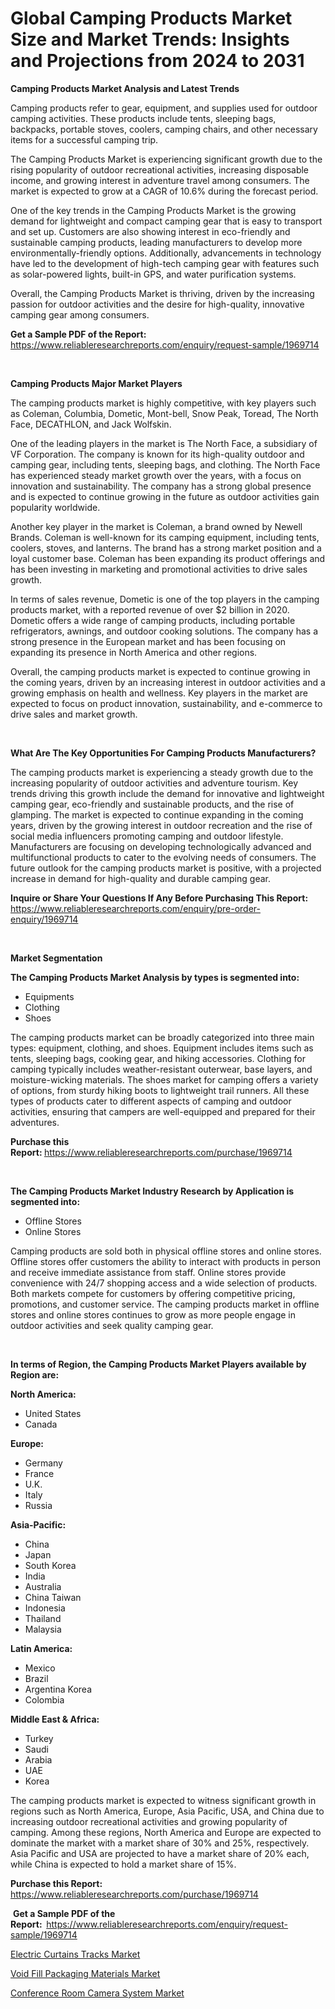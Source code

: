 <p><h1>Global Camping Products Market Size and Market Trends: Insights and Projections from 2024 to 2031</h1></p><p><strong>Camping Products Market Analysis and Latest Trends</strong></p>
<p><p>Camping products refer to gear, equipment, and supplies used for outdoor camping activities. These products include tents, sleeping bags, backpacks, portable stoves, coolers, camping chairs, and other necessary items for a successful camping trip.</p><p>The Camping Products Market is experiencing significant growth due to the rising popularity of outdoor recreational activities, increasing disposable income, and growing interest in adventure travel among consumers. The market is expected to grow at a CAGR of 10.6% during the forecast period. </p><p>One of the key trends in the Camping Products Market is the growing demand for lightweight and compact camping gear that is easy to transport and set up. Customers are also showing interest in eco-friendly and sustainable camping products, leading manufacturers to develop more environmentally-friendly options. Additionally, advancements in technology have led to the development of high-tech camping gear with features such as solar-powered lights, built-in GPS, and water purification systems.</p><p>Overall, the Camping Products Market is thriving, driven by the increasing passion for outdoor activities and the desire for high-quality, innovative camping gear among consumers.</p></p>
<p><strong>Get a Sample PDF of the Report:&nbsp;</strong> <a href="https://www.reliableresearchreports.com/enquiry/request-sample/1969714">https://www.reliableresearchreports.com/enquiry/request-sample/1969714</a></p>
<p>&nbsp;</p>
<p><strong>Camping Products Major Market Players</strong></p>
<p><p>The camping products market is highly competitive, with key players such as Coleman, Columbia, Dometic, Mont-bell, Snow Peak, Toread, The North Face, DECATHLON, and Jack Wolfskin. </p><p>One of the leading players in the market is The North Face, a subsidiary of VF Corporation. The company is known for its high-quality outdoor and camping gear, including tents, sleeping bags, and clothing. The North Face has experienced steady market growth over the years, with a focus on innovation and sustainability. The company has a strong global presence and is expected to continue growing in the future as outdoor activities gain popularity worldwide.</p><p>Another key player in the market is Coleman, a brand owned by Newell Brands. Coleman is well-known for its camping equipment, including tents, coolers, stoves, and lanterns. The brand has a strong market position and a loyal customer base. Coleman has been expanding its product offerings and has been investing in marketing and promotional activities to drive sales growth.</p><p>In terms of sales revenue, Dometic is one of the top players in the camping products market, with a reported revenue of over $2 billion in 2020. Dometic offers a wide range of camping products, including portable refrigerators, awnings, and outdoor cooking solutions. The company has a strong presence in the European market and has been focusing on expanding its presence in North America and other regions.</p><p>Overall, the camping products market is expected to continue growing in the coming years, driven by an increasing interest in outdoor activities and a growing emphasis on health and wellness. Key players in the market are expected to focus on product innovation, sustainability, and e-commerce to drive sales and market growth.</p></p>
<p>&nbsp;</p>
<p><strong>What Are The Key Opportunities For Camping Products Manufacturers?</strong></p>
<p><p>The camping products market is experiencing a steady growth due to the increasing popularity of outdoor activities and adventure tourism. Key trends driving this growth include the demand for innovative and lightweight camping gear, eco-friendly and sustainable products, and the rise of glamping. The market is expected to continue expanding in the coming years, driven by the growing interest in outdoor recreation and the rise of social media influencers promoting camping and outdoor lifestyle. Manufacturers are focusing on developing technologically advanced and multifunctional products to cater to the evolving needs of consumers. The future outlook for the camping products market is positive, with a projected increase in demand for high-quality and durable camping gear.</p></p>
<p><strong>Inquire or Share Your Questions If Any Before Purchasing This Report:</strong> <a href="https://www.reliableresearchreports.com/enquiry/pre-order-enquiry/1969714">https://www.reliableresearchreports.com/enquiry/pre-order-enquiry/1969714</a></p>
<p>&nbsp;</p>
<p><strong>Market Segmentation</strong></p>
<p><strong>The Camping Products Market Analysis by types is segmented into:</strong></p>
<p><ul><li>Equipments</li><li>Clothing</li><li>Shoes</li></ul></p>
<p><p>The camping products market can be broadly categorized into three main types: equipment, clothing, and shoes. Equipment includes items such as tents, sleeping bags, cooking gear, and hiking accessories. Clothing for camping typically includes weather-resistant outerwear, base layers, and moisture-wicking materials. The shoes market for camping offers a variety of options, from sturdy hiking boots to lightweight trail runners. All these types of products cater to different aspects of camping and outdoor activities, ensuring that campers are well-equipped and prepared for their adventures.</p></p>
<p><strong>Purchase this Report:&nbsp;</strong><a href="https://www.reliableresearchreports.com/purchase/1969714">https://www.reliableresearchreports.com/purchase/1969714</a></p>
<p>&nbsp;</p>
<p><strong>The Camping Products Market Industry Research by Application is segmented into:</strong></p>
<p><ul><li>Offline Stores</li><li>Online Stores</li></ul></p>
<p><p>Camping products are sold both in physical offline stores and online stores. Offline stores offer customers the ability to interact with products in person and receive immediate assistance from staff. Online stores provide convenience with 24/7 shopping access and a wide selection of products. Both markets compete for customers by offering competitive pricing, promotions, and customer service. The camping products market in offline stores and online stores continues to grow as more people engage in outdoor activities and seek quality camping gear.</p></p>
<p>&nbsp;</p>
<p><strong>In terms of Region, the Camping Products Market Players available by Region are:</strong></p>
<p>
    <p> <strong> North America: </strong>
        <ul>
            <li>United States</li>
            <li>Canada</li>
        </ul>
        </p> 
    <p> <strong> Europe: </strong>
        <ul>
            <li>Germany</li>
            <li>France</li>
            <li>U.K.</li>
            <li>Italy</li>
            <li>Russia</li>
        </ul>
        </p> 
    <p> <strong> Asia-Pacific: </strong>
        <ul>
            <li>China</li>
            <li>Japan</li>
            <li>South Korea</li>
            <li>India</li>
            <li>Australia</li>
            <li>China Taiwan</li>
            <li>Indonesia</li>
            <li>Thailand</li>
            <li>Malaysia</li>
        </ul>
        </p> 
    <p> <strong> Latin America: </strong>
        <ul>
            <li>Mexico</li>
            <li>Brazil</li>
            <li>Argentina Korea</li>
            <li>Colombia</li>
        </ul>
        </p> 
    <p> <strong> Middle East & Africa: </strong>
        <ul>
            <li>Turkey</li>
            <li>Saudi</li>
            <li>Arabia</li>
            <li>UAE</li>
            <li>Korea</li>
        </ul>
    </p>
    </p>
<p><p>The camping products market is expected to witness significant growth in regions such as North America, Europe, Asia Pacific, USA, and China due to increasing outdoor recreational activities and growing popularity of camping. Among these regions, North America and Europe are expected to dominate the market with a market share of 30% and 25%, respectively. Asia Pacific and USA are projected to have a market share of 20% each, while China is expected to hold a market share of 15%.</p></p>
<p><strong>Purchase this Report: </strong><a href="https://www.reliableresearchreports.com/purchase/1969714">https://www.reliableresearchreports.com/purchase/1969714</a></p>
<p>&nbsp;<strong>Get a Sample PDF of the Report:&nbsp;&nbsp;</strong><a href="https://www.reliableresearchreports.com/enquiry/request-sample/1969714">https://www.reliableresearchreports.com/enquiry/request-sample/1969714</a></p>
<p><strong></strong></p>
<p><p><a href="https://github.com/mauripalmi/Market-Research-Report-List-2/blob/main/electric-curtains-tracks-market.md">Electric Curtains Tracks Market</a></p><p><a href="https://github.com/redneck06/Market-Research-Report-List-2/blob/main/void-fill-packaging-materials-market.md">Void Fill Packaging Materials Market</a></p><p><a href="https://github.com/nicoletavirag/Market-Research-Report-List-2/blob/main/conference-room-camera-system-market.md">Conference Room Camera System Market</a></p></p>
